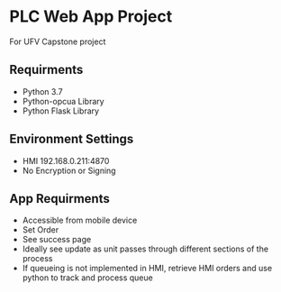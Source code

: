PLC Web App Project
==========

For UFV Capstone project

Requirments
--
- Python 3.7
- Python-opcua Library
- Python Flask Library

Environment Settings
--
- HMI 192.168.0.211:4870
- No Encryption or Signing

App Requirments
---
- Accessible from mobile device
- Set Order
- See success page
- Ideally see update as unit passes through different sections of the process
- If queueing is not implemented in HMI, retrieve HMI orders and use python to track and process queue